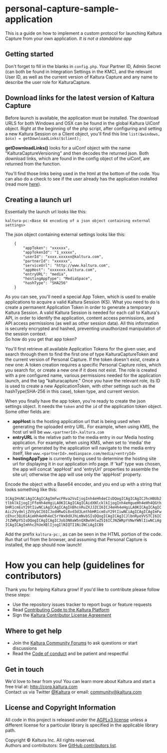 # personal-capture-sample-application
This is a guide on how to implement a custom protocol for launching Kaltura Capture from your own application. *It is not a standalone app*

## Getting started

Don't forget to fill in the blanks in `config.php`. Your Partner ID, Admin Secret (can both be found in Integration Settings in the KMC), and the relevant User ID, as well as the current version of Kaltura Capture and any name to describe the user role for KalturaCapture. 

## Download links for the latest version of Kaltura Capture

Before launch is available, the application must be installed. The download URLS for both Windows and OSX can be found in the global Kaltura UiConf object. Right at the beginning of the php script, after configuring and setting a new Kaltura Session on a Client object, you'll find this line `list($windows, $osx) = getDownloadLinks($client);` 

**getDownloadLinks()** looks for a uiConf object with the name "KalturaCaptureVersioning" and then decodes the returned json. Both download links, which are found in the config object of the uiConf, are returned from the function. 

You'll find those links being used in the html at the bottom of the code. You can also do a check to see if the user already has the application installed (read more [here](https://stackoverflow.com/questions/2872090/how-to-check-if-a-custom-protocol-supported)). 

## Creating a launch url

Essentially the launch url looks like this: 

```kaltura-pc:<Base 64 encoding of a json object containing external settings>```

The json object containing external settings looks like this:
```
    {
        "appToken": "xxxxxx",
        "appTokenId": "1_xxxxx",
        "userId": "xxxx.xxxxxx@kaltura.com",
        "partnerId": "xxxxxx",
        "serviceUrl": "http://www.kaltura.com",
        "appHost": "xxxxxxx.kaltura.com",
        "entryURL": "media",
        "hostingAppType": "MediaSpace",
        "hashType": "SHA256"
    }
```

As you can see, you'll need a special App Token, which is used to enable applications to acquire a valid Kaltura Session (KS). What you need to do is create a permanent Application Token in order to generate a temporary Kaltura Session. A valid Kaltura Session is needed for each call to Kaltura's API, in order to identify the application, content access permissions, and API access permissions (as well as other session data). All this information is securely encrypted and hashed, preventing unauthorized manipulation of the session context.    
So how do you get that app token?

You'll first retrieve all available Application Tokens for the given user, and search through them to find the first one of type KalturaCaptureToken and the current version of Personal Capture. 
If the token doesn't exist, create a new one: 
A token creation requires a specific Personal Capture roles, which you search for, or create a new one if it does not exist. The role is created with a pre configured name, various permissions needed for the application launch, and the tag "kalturacapture."
Once you have the relevant role, its ID is used to create a new ApplicationToken, with other settings such as the hashType(SHA-256 in this case), token type, and current version.  

When you finally have the app token, you're ready to create the json settings object. It needs the `token` and the `id` of the application token object. Some other fields are: 
- **appHost** is the hosting application url that is being used when generating the uploaded entry URL. For example, when using KMS, the host url will be `www.<partnerId>.kaltura.com`
- **entryURL** is the relative path to the media entry in our Media hosting application. For example, when using KMS, when set to 'media' the entry url generated by the application will navigate to the media entry itself, like `www.<partnerId>.mediaspace.com/media/<entryId>`
- **hostingAppType** is currently being used to determine the hosting site url for displaying it in our application info page. If 'kaf' type was chosen, the app will concat 'appHost' and 'entryUrl' properties to assemble the site url; otherwise the app will use only the 'appHost' property.

Encode the object with a Base64 encoder, and you end up with a string that looks something like this:

`ICAgIHsNCiAgICAgICAgImFwcFRva2VuIjogInh4eHh4eCIsDQogICAgICAgICJhcHBUb2tlbklkIjogIjFfeHh4eHgiLA0KICAgICAgICAidXNlcklkIjogInh4eHgueHh4eHh4QGthbHR1cmEuY29tIiwNCiAgICAgICAgInBhcnRuZXJJZCI6ICJ4eHh4eHgiLA0KICAgICAgICAic2VydmljZVVybCI6ICJodHRwOi8vd3d3LmthbHR1cmEuY29tIiwNCiAgICAgICAgImFwcEhvc3QiOiAieHh4eHh4eC5rYWx0dXJhLmNvbSIsDQogICAgICAgICJlbnRyeVVSTCI6ICJtZWRpYSIsDQogICAgICAgICJob3N0aW5nQXBwVHlwZSI6ICJNZWRpYVNwYWNlIiwNCiAgICAgICAgImhhc2hUeXBlIjogIlNIQTI1NiINCiAgICB9`

Add the prefix `kaltura-pc:`, as can be seen in the HTML portion of the code. Run that url from the browser, and assuming that Personal Capture is installed, the app should now launch! 


# How you can help (guidelines for contributors) 
Thank you for helping Kaltura grow! If you'd like to contribute please follow these steps:
* Use the repository issues tracker to report bugs or feature requests
* Read [Contributing Code to the Kaltura Platform](https://github.com/kaltura/platform-install-packages/blob/master/doc/Contributing-to-the-Kaltura-Platform.md)
* Sign the [Kaltura Contributor License Agreement](https://agentcontribs.kaltura.org/)

## Where to get help
* Join the [Kaltura Community Forums](https://forum.kaltura.org/) to ask questions or start discussions
* Read the [Code of conduct](https://forum.kaltura.org/faq) and be patient and respectful

## Get in touch
We'd love to hear from you!
You can learn more about Kaltura and start a free trial at: http://corp.kaltura.com    
Contact us via Twitter [@Kaltura](https://twitter.com/Kaltura) or email: community@kaltura.com  

## License and Copyright Information
All code in this project is released under the [AGPLv3 license](http://www.gnu.org/licenses/agpl-3.0.html) unless a different license for a particular library is specified in the applicable library path.   

Copyright © Kaltura Inc. All rights reserved.   
Authors and contributors: See [GitHub contributors list](https://github.com/kaltura/recruitment-application/graphs/contributors).  
